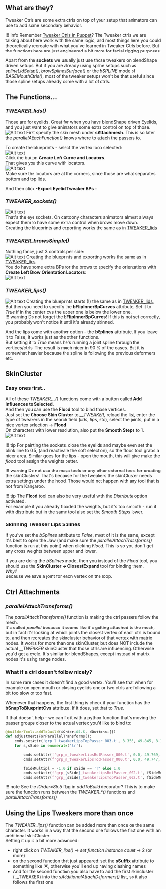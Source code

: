## What are they?

Tweaker Ctrls are some extra ctrls on top of your setup that animators can use to add some secondary behavior.

!!! info
    Remember [Tweaker Ctrls in Puppet](../puppet/tweakerCtrls.md)? The Tweaker ctrls we are talking about here work with the same logic, and most
    things here you could theoretically recreate with what you've learned in Tweaker Ctrls before. But the functions
    here are just engineered a bit more for facial rigging purposes.

Apart from the **sockets** we usually just use those tweakers on blendShape driven setups. But if you are already using
spline setups such as *splineLidSetup()*, *browSplinesSurface()* or the *bSPLINE* mode of *BASEMouthCtrls()*, 
most of the tweaker setups won't be that useful since those spline setups already come with a lot of ctrls.


## The Functions...

### *TWEAKER_lids()*
Those are for eyelids. Great for when you have blendShape driven Eyelids, and you just want to give animators some
extra control on top of those.  
![Alt text](../images/tweakers_eyelids.jpg)
First specify the skin mesh under **sAttachmesh**. This is so later the *parallelAttachFunction()* knows where to
attach the passers to.

To create the blueprints - select the vertex loop selected:   
![Alt text](../images/tweakers_eyevertices.jpg)  
Click the button **Create Left Curve and Locators**.  
That gives you this curve with locators.   
![Alt text](../images/tweakers_eyeCurve.jpg)    
Make sure the locators are at the corners, since those are what separates bottom and top lids.  

And then click **-Export Eyelid Tweaker BPs -** 

### *TWEAKER_sockets()*
![Alt text](../images/tweakers_sockets.jpg)  
That's the eye sockets. On cartoony characters animators almost always expect them to have some extra control when
brows move down.  
Creating the blueprints and exporting works the same as in [TWEAKER_lids](#tweaker_lids)

### *TWEAKER_browsSimple()*
Nothing fancy, just 3 controls per side:    
![Alt text](../images/tweakers_simpleBrows.jpg)
Creating the blueprints and exporting works the same as in [TWEAKER_lids](#tweaker_lids)  
You do have some extra BPs for the brows to specify the orientations with **Create Left Brow Orientation Locators**:  
![Alt text](../images/tweakers_browExtraBps.jpg)     


### *TWEAKER_lips()*
![Alt text](../images/tweakers_lips.jpg)
Creating the blueprints starts (!) the same as in [TWEAKER_lids](#tweaker_lids),  
But then you need to specify the **bFlipInnerBpCurves** attribute. Set it to *True* if in the center cvs the upper 
one is below the lower one.  
!!! warning
    Do not forget the **bFlipInnerBpCurves**! If this is not set correctly, you probably won't notice it until it's already skinned.   

And the lips come with another option - the **bSplines** attribute. If you leave it to False, 
it works just as the other functions.  
But setting it to *True* means he's running a joint spline through the vertices/ctrls. The result is much nicer in
90 % of the cases. But it is somewhat heavier because the spline is following the previous deformers etc.


## SkinCluster
### Easy ones first..
All of these *TWEAKER_..()* functions come with a button called **Add Influences to Selected**.  
And then you can use the **Flood** tool to bind those vertices.  
Just set the **Choose Skin Cluster** to *__TWEAKER*, reload the list, enter the type of tweakers
in the search field (*lids*, *lips*, etc), select the joints, put in a nice vertex selection -> **Flood**   
On characters with lower resolution, also put the **Smooth Steps** to 1.
![Alt text](../images/tweakers_paintTheSockets.jpg)   

!!! tip 
    For painting the sockets, close the eyelids and maybe even set the blink line to 0.5, (and reactivate the soft selection),
    so the flood tool grabs a nicer area. Similar goes for the lips - open the mouth, this will give make the 
    *flood* tool assign the weights better.

!!! warning
    Do not use the maya tools or any other external tools for creating the skinClusters! That's because
    for the tweakers the skinCluster needs extra settings under the hood. Those would not happen with any tool
    that is not from Kangaroo.

!!! tip
    The **Flood** tool can also be very useful with the *Distribute* option activated.  
    For example if you already flooded the weights, but it's too smooth - run it with distribute 
    but in the same tool also set the *Smooth Steps* lower.

    

### Skinning Tweaker Lips Splines
If you've set the *bSplines* attribute to *False*, most of it is the same, except it's best to open the Jaw 
(and make sure the *parallelAttachTransforms()* function is run at this point) when clicking *Flood*. 
This is so you don't get any cross weights between upper and lower.  

If you are doing the *bSplines* mode, then you instead of the *Flood* tool, you should use the **SkinCluster -> ClosestExpand** tool 
for binding them.  
*Why?*   
Because we have a joint for each vertex on the loop.   


## Ctrl Attachments
### *parallelAttachTransforms()*
The *parallAttachTransforms()* function is making the ctrl passers follow the mesh.  
It's called *parallel* because it seems like it's getting attached to the mesh, but in fact
it's looking at which joints the closest vertex of each ctrl is bound to, and then recreates the
skincluster behavior of that vertex with matrix nodes. It works for more than one skinCluster, but
does NOT include the actual *__TWEAKER* skinCluster that those ctrls are influencing. Otherwise you'd
get a cycle.
It's similar for blendShapes, except instead of matrix nodes it's using range nodes.  

### What if a ctrl doesn't follow nicely?
In some rare cases it doesn't find a good vertex. You'll see that when for example on open mouth or closing eyelids 
one or two ctrls are following a bit too slow or too fast.

Whenever that happens, the first thing is check if your function has the **bSnapToBlueprintCvs** attribute.
If it does, set that to *True*.

If that doesn't help - we can fix it with a python function
that's moving the passer groups closer to the actual vertex you'd like to bind to:

``` python
@builderTools.addToBuild(iOrder=85.5, dButtons={})
def adjustmentsForParallelTransforms():
    cmds.setAttr('grp_l_tweakerLipsTopPasser_003.t', 3.356, 49.845, 8.152)
    for s,sSide in enumerate('lr'):

        cmds.setAttr(f'grp_m_tweakerLipsBotPasser_000.t', 0.0, 49.769, 12.009)
        cmds.setAttr(f'grp_m_tweakerLipsTopPasser_000.t', 0.0, 49.747, 12.267)

        fSideMultipl = -1.0 if sSide == 'r' else 1.0
        cmds.setAttr(f'grp_{sSide}_tweakerLipsBotPasser_002.t', fSideMultipl*2.72, 49.79, 9.59)
        cmds.setAttr(f'grp_{sSide}_tweakerLipsTopPasser_002.t', fSideMultipl*2.653, 49.817, 9.665)
```

!!! note
    See the *iOrder=85.5* flag in *addToBuild* decorator? This is to make sure the function runs between
    the *TWEAKER_\*()* functions and *parallAttachTransforms()*



## Using the Lips Tweakers more than once
The *TWEAKER_lips()* function can be added more than once on the same character. It works in a way that the second one follows the first one with an additional skinCluster.  
Setting it up is a bit more advanced:

- right click on *TWEAKER_lips()* -> *set function instance count* -> 2 (or more)
- on the second function that just appeared: set the **sSuffix** attribute to something like 'A', otherwise you'll end up having clashing names 
- And for the second function you also have to add the first skincluster (.._TWEAKER) into the *sAdditionalAttachDeformers()* list, so it also follows the first one
